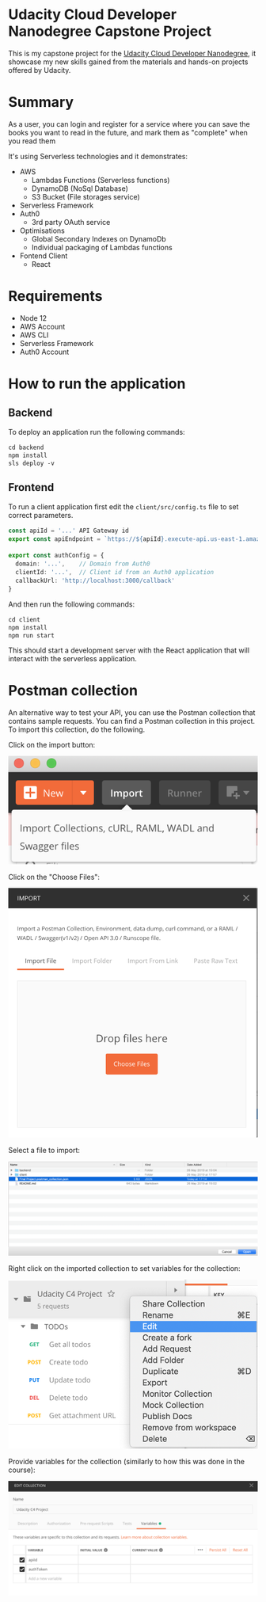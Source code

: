 # Udacity Cloud Developer Nanodegree Capstone Project

This is my capstone project for the [Udacity Cloud Developer Nanodegree](https://www.udacity.com/course/cloud-developer-nanodegree--nd9990), it showcase my new skills gained from the materials and hands-on projects offered by Udacity.

# Summary

As a user, you can login and register for a service where you can save the books you want to read in the future, and mark them as "complete" when you read them

It's using Serverless technologies and it demonstrates:

* AWS
  * Lambdas Functions (Serverless functions)
  * DynamoDB (NoSql Database)
  * S3 Bucket (File storages service)
* Serverless Framework
* Auth0
  * 3rd party OAuth service
* Optimisations
  * Global Secondary Indexes on DynamoDb
  * Individual packaging of Lambdas functions
* Fontend Client
  * React

# Requirements
  * Node 12
  * AWS Account
  * AWS CLI
  * Serverless Framework
  * Auth0 Account

# How to run the application

## Backend

To deploy an application run the following commands:

```
cd backend
npm install
sls deploy -v
```

## Frontend

To run a client application first edit the `client/src/config.ts` file to set correct parameters. 

```ts
const apiId = '...' API Gateway id
export const apiEndpoint = `https://${apiId}.execute-api.us-east-1.amazonaws.com/dev`

export const authConfig = {
  domain: '...',    // Domain from Auth0
  clientId: '...',  // Client id from an Auth0 application
  callbackUrl: 'http://localhost:3000/callback'
}
```

And then run the following commands:

```
cd client
npm install
npm run start
```

This should start a development server with the React application that will interact with the serverless application.

# Postman collection

An alternative way to test your API, you can use the Postman collection that contains sample requests. You can find a Postman collection in this project. To import this collection, do the following.

Click on the import button:

![Alt text](images/import-collection-1.png?raw=true "Image 1")


Click on the "Choose Files":

![Alt text](images/import-collection-2.png?raw=true "Image 2")


Select a file to import:

![Alt text](images/import-collection-3.png?raw=true "Image 3")


Right click on the imported collection to set variables for the collection:

![Alt text](images/import-collection-4.png?raw=true "Image 4")

Provide variables for the collection (similarly to how this was done in the course):

![Alt text](images/import-collection-5.png?raw=true "Image 5")



